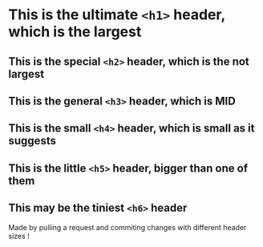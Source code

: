 # This is the ultimate `<h1>` header, which is the largest
## This is the special `<h2>` header, which is the not largest
## This is the general `<h3>` header, which is MID
## This is the small `<h4>` header, which is small as it suggests
## This is the little `<h5>` header, bigger than one of them
## This may be the tiniest `<h6>` header

Made by pulling a request and commiting changes with different header sizes !

